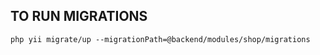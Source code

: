TO RUN MIGRATIONS 
-------------------

```
php yii migrate/up --migrationPath=@backend/modules/shop/migrations
```

